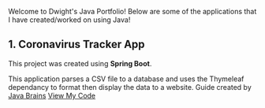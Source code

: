 Welcome to Dwight's Java Portfolio! Below are some of the applications that I have created/worked on using Java!

## 1. Coronavirus Tracker App

This project was created using **Spring Boot**. 

This application parses a CSV file to a database and uses the Thymeleaf dependancy to format then display the data to a website. Guide created by [Java Brains](https://www.youtube.com/watch?v=8hjNG9GZGnQ) [View My Code](https://github.com/dmcleish91/dmcleish91.github.io/tree/master/COVID-19-Tracker/src/main/java/com/dmcleish91/COVID19Tracker)

